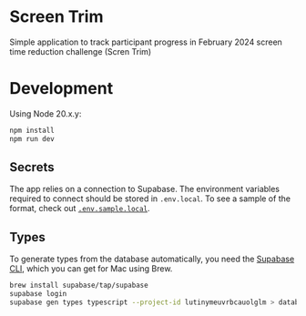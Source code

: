 # Screen Trim

Simple application to track participant progress in February 2024 screen time reduction challenge (Scren Trim)

# Development

Using Node 20.x.y:

```sh
npm install
npm run dev
```

## Secrets
The app relies on a connection to Supabase. The environment variables required to connect should be stored in `.env.local`. To see a sample of the format, check out [`.env.sample.local`](./.env.sample.local).

## Types
To generate types from the database automatically, you need the [Supabase CLI](https://supabase.com/docs/guides/cli/getting-started), which you can get for Mac using Brew.

```sh
brew install supabase/tap/supabase
supabase login
supabase gen types typescript --project-id lutinymeuvrbcauolglm > database.types.ts
```